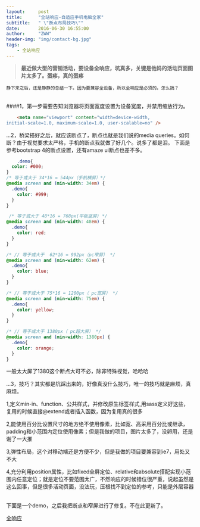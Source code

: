 ```yaml
---
layout:     post
title:      "全站响应-自适应手机电脑全家"
subtitle:   " \"断点布局技巧\""
date:       2016-06-30 16:55:00
author:     "ZWW"
header-img: "img/contact-bg.jpg"
tags:
    - 全站响应
---
```


> **最近做大型的营销活动，要设备全响应，坑真多，关键是他妈的活动页面图片太多了。蛋疼，真的蛋疼**




`静下来之后，还是静静的总结一下。因为要兼容全设备，所以全响应是必须的。怎么搞？`



<br>
####1，第一步需要告知浏览器将页面宽度设置为设备宽度，并禁用缩放行为。

```html
    <meta name="viewport" content="width=device-width, 
initial-scale=1.0, maximum-scale=1.0, user-scalable=no" />
```
...2，桥梁搭好之后，就应该断点了，断点也就是我们说的media queries。如何断？由于视觉要求太严格，手机的断点我就做了好几个。说多了都是泪。
下面是参考bootstrap 4的断点设置，还有amaze ui断点也差不多。

```css
    .demo{
  color: #000;
}
/* 等于或大于 34*16 = 544px（手机横屏）*/
@media screen and (min-width: 34em) { 
  .demo{
    color: #999;
  }
} 

 /* 等于或大于 48*16 = 768px(平板竖屏) */
@media screen and (min-width: 48em) { 
  .demo{
    color: red;
  }
}

/* // 等于或大于  62*16 = 992px（pc窄屏） */
@media screen and (min-width: 62em) { 
  .demo{
    color: blue;
  }
}

/* // 等于或大于 75*16 = 1200px（ pc宽屏） */
@media screen and (min-width: 75em) { 
  .demo{
    color: yellow;
  }
}

/* // 等于或大于 1380px（ pc超大屏） */
@media screen and (min-width: 1380px) { 
  .demo{
    color: orange;
  }
}
```

一般太大屏了1380这个断点大可不必，除非特殊视觉，哈哈哈

...3，技巧？其实都是坑踩出来的，好像真没什么技巧，唯一的技巧就是麻烦，真麻烦。

<p>1,定义min-in、function、公共样式，并修改原生标签样式,用sass定义好这些，复用的时候直接@extend或者插入函数，因为复用真的很多</p>
<p>2,能使用百分比设置尺寸的地方绝不使用像素，比如宽、高采用百分比或继承，padding和小范围内定位使用像素；但是我做的项目，图片太多了，没卵用，还是谢了一大推</p>
<p>3,弹性布局，这个对移动端还是方便不少，但是我做的项目要兼容到ie7，用处又不大</p>
<p>4,充分利用position属性，比如fixed全屏定位、relative和absolute搭配实现小范围内任意定位；就是定位不要范围太广，不然响应的时候错位很严重，说起虽然是这么回事，但是很多活动页面，没法玩，压根找不到定位的参考，只能是外层容器</p>


<br> 
下面是一个demo，之后我把断点和窄屏进行了修复。不在此更新了。

<a href="http://www.zhangweiwei.cn/tools/share/ " target="_blank">全响应</a>






 


